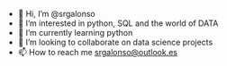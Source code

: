 - 👋 Hi, I’m @srgalonso
- 👀 I’m interested in python, SQL and the world of DATA
- 🌱 I’m currently learning python
- 💞️ I’m looking to collaborate on data science projects
- 📫 How to reach me srgalonso@outlook.es

<!---
srgalonso/srgalonso is a ✨ special ✨ repository because its `README.md` (this file) appears on your GitHub profile.
You can click the Preview link to take a look at your changes.
--->
